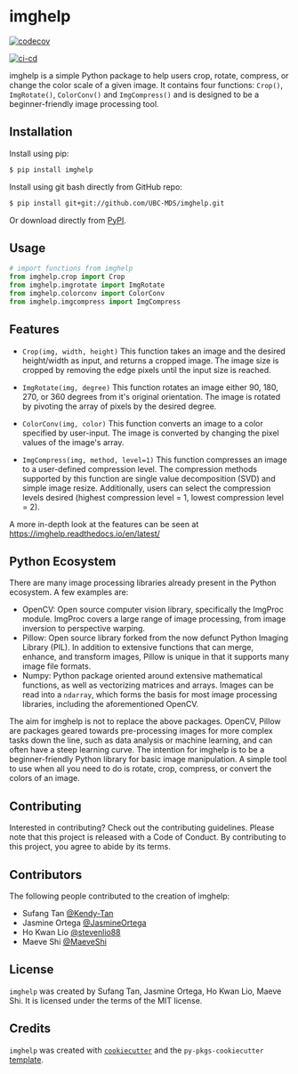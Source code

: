 # imghelp

<!-- badges: start -->
[![codecov](https://codecov.io/gh/UBC-MDS/imghelp/branch/main/graph/badge.svg?token=gpjfx52Pvw)](https://codecov.io/gh/UBC-MDS/imghelp)

[![ci-cd](https://github.com/UBC-MDS/imghelp/actions/workflows/ci-cd.yml/badge.svg?branch=main)](https://github.com/UBC-MDS/imghelp/actions/workflows/ci-cd.yml)

imghelp is a simple Python package to help users crop, rotate, compress, or change the color scale of a given image. It contains four functions: `Crop()`, `ImgRotate()`, `ColorConv()` and `ImgCompress()` and is designed to be a beginner-friendly image processing tool. 
<!-- badges: end -->

## Installation

Install using pip:
```bash
$ pip install imghelp
```

Install using git bash directly from GitHub repo:
```bash
$ pip install git+git://github.com/UBC-MDS/imghelp.git
```

Or download directly from [PyPI](https://pypi.org/project/imghelp/).

## Usage

```python
# import functions from imghelp 
from imghelp.crop import Crop
from imghelp.imgrotate import ImgRotate
from imghelp.colorconv import ColorConv
from imghelp.imgcompress import ImgCompress
```


## Features

- `Crop(img, width, height)` This function takes an image and the desired height/width as input, and returns a cropped image. The image size is cropped by removing the edge pixels until the input size is reached. 

- `ImgRotate(img, degree)` This function rotates an image either 90, 180, 270, or 360 degrees from it's original orientation. The image is rotated by pivoting the array of pixels by the desired degree. 

- `ColorConv(img, color)` This function converts an image to a color specified by user-input. The image is converted by changing the pixel values of the image's array. 

- `ImgCompress(img, method, level=1)` This function compresses an image to a user-defined compression level. The compression methods supported by this function are single value decomposition (SVD) and simple image resize. Additionally, users can select the compression levels desired (highest compression level = 1,  lowest compression level = 2).

A more in-depth look at the features can be seen at https://imghelp.readthedocs.io/en/latest/

## Python Ecosystem

There are many image processing libraries already present in the Python ecosystem. A few examples are:
- OpenCV: Open source computer vision library, specifically the ImgProc module. ImgProc covers a large range of image processing, from image inversion to perspective warping. 
- Pillow: Open source library forked from the now defunct Python Imaging Library (PIL). In addition to extensive functions that can merge, enhance, and transform images, Pillow is unique in that it supports many image file formats.
- Numpy: Python package oriented around extensive mathematical functions, as well as vectorizing matrices and arrays. Images can be read into a `ndarray`, which forms the basis for most image processing libraries, including the aforementioned OpenCV. 

The aim for imghelp is not to replace the above packages. OpenCV, Pillow are packages geared towards pre-processing images for more complex tasks down the line, such as data analysis or machine learning, and can often have a steep learning curve. The intention for imghelp is to be a beginner-friendly Python library for basic image manipulation. A simple tool to use when all you need to do is rotate, crop, compress, or convert the colors of an image.   


## Contributing

Interested in contributing? Check out the contributing guidelines. Please note that this project is released with a Code of Conduct. By contributing to this project, you agree to abide by its terms.

## Contributors

The following people contributed to the creation of imghelp:
- Sufang Tan [@Kendy-Tan](https://github.com/Kendy-Tan)
- Jasmine Ortega [@JasmineOrtega](https://github.com/jasmineortega)
- Ho Kwan Lio [@stevenlio88](https://github.com/stevenlio88)
- Maeve Shi [@MaeveShi](https://github.com/MaeveShi)

## License

`imghelp` was created by Sufang Tan, Jasmine Ortega, Ho Kwan Lio, Maeve Shi. It is licensed under the terms of the MIT license.

## Credits

`imghelp` was created with [`cookiecutter`](https://cookiecutter.readthedocs.io/en/latest/) and the `py-pkgs-cookiecutter` [template](https://github.com/py-pkgs/py-pkgs-cookiecutter).
